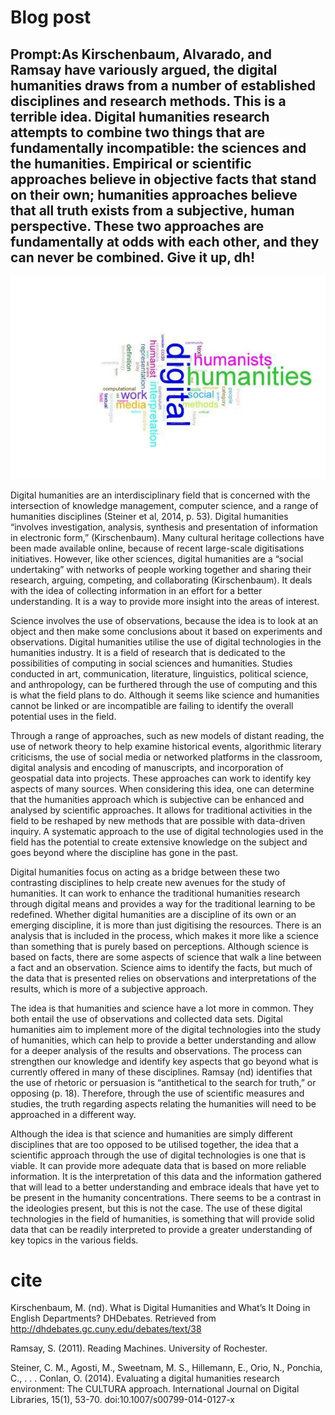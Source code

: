 # Blog post


## Prompt:As Kirschenbaum, Alvarado, and Ramsay have variously argued, the digital humanities draws from a number of established disciplines and research methods. This is a terrible idea. Digital humanities research attempts to combine two things that are fundamentally incompatible: the sciences and the humanities. Empirical or scientific approaches believe in objective facts that stand on their own; humanities approaches believe that all truth exists from a subjective, human perspective. These two approaches are fundamentally at odds with each other, and they can never be combined. Give it up, dh!

![](images/Capture.JPG)

Digital humanities are an interdisciplinary field that is concerned with the intersection of knowledge management, computer science, and a range of humanities disciplines (Steiner et al, 2014, p. 53). Digital humanities “involves investigation, analysis, synthesis and presentation of information in electronic form,” (Kirschenbaum). Many cultural heritage collections have been made available online, because of recent large-scale digitisations initiatives. However, like other sciences, digital humanities are a “social undertaking” with networks of people working together and sharing their research, arguing, competing, and collaborating (Kirschenbaum). It deals with the idea of collecting information in an effort for a better understanding. It is a way to provide more insight into the areas of interest. 

Science involves the use of observations, because the idea is to look at an object and then make some conclusions about it based on experiments and observations. Digital humanities utilise the use of digital technologies in the humanities industry. It is a field of research that is dedicated to the possibilities of computing in social sciences and humanities. Studies conducted in art, communication, literature, linguistics, political science, and anthropology, can be furthered through the use of computing and this is what the field plans to do. Although it seems like science and humanities cannot be linked or are incompatible are failing to identify the overall potential uses in the field. 

Through a range of approaches, such as new models of distant reading, the use of network theory to help examine historical events, algorithmic literary criticisms, the use of social media or networked platforms in the classroom, digital analysis and encoding of manuscripts, and incorporation of geospatial data into projects. These approaches can work to identify key aspects of many sources. When considering this idea, one can determine that the humanities approach which is subjective can be enhanced and analysed by scientific approaches. It allows for traditional activities in the field to be reshaped by new methods that are possible with data-driven inquiry. A systematic approach to the use of digital technologies used in the field has the potential to create extensive knowledge on the subject and goes beyond where the discipline has gone in the past.

Digital humanities focus on acting as a bridge between these two contrasting disciplines to help create new avenues for the study of humanities. It can work to enhance the traditional humanities research through digital means and provides a way for the traditional learning to be redefined. Whether digital humanities are a discipline of its own or an emerging discipline, it is more than just digitising the resources. There is an analysis that is included in the process, which makes it more like a science than something that is purely based on perceptions. Although science is based on facts, there are some aspects of science that walk a line between a fact and an observation. Science aims to identify the facts, but much of the data that is presented relies on observations and interpretations of the results, which is more of a subjective approach.

The idea is that humanities and science have a lot more in common. They both entail the use of observations and collected data sets. Digital humanities aim to implement more of the digital technologies into the study of humanities, which can help to provide a better understanding and allow for a deeper analysis of the results and observations. The process can strengthen our knowledge and identify key aspects that go beyond what is currently offered in many of these disciplines. Ramsay (nd) identifies that the use of rhetoric or persuasion is “antithetical to the search for truth,” or opposing (p. 18). Therefore, through the use of scientific measures and studies, the truth regarding aspects relating the humanities will need to be approached in a different way.

Although the idea is that science and humanities are simply different disciplines that are too opposed to be utilised together, the idea that a scientific approach through the use of digital technologies is one that is viable. It can provide more adequate data that is based on more reliable information. It is the interpretation of this data and the information gathered that will lead to a better understanding and embrace ideals that have yet to be present in the humanity concentrations. There seems to be a contrast in the ideologies present, but this is not the case. The use of these digital technologies in the field of humanities, is something that will provide solid data that can be readily interpreted to provide a greater understanding of key topics in the various fields. 

# cite

Kirschenbaum, M. (nd). What is Digital Humanities and What’s It Doing in English Departments? DHDebates. Retrieved from http://dhdebates.gc.cuny.edu/debates/text/38 

Ramsay, S. (2011). Reading Machines. University of Rochester. 

Steiner, C. M., Agosti, M., Sweetnam, M. S., Hillemann, E., Orio, N., Ponchia, C., . . . Conlan, O. (2014). Evaluating a digital humanities research environment: The CULTURA approach. International Journal on Digital Libraries, 15(1), 53-70. doi:10.1007/s00799-014-0127-x
